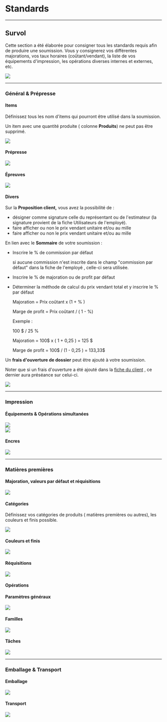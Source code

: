 # Standards

  

* * *

  

## Survol

Cette section a été élaborée pour consigner tous les standards requis afin de produire une soumission. Vous y consignerez vos différentes majorations, vos taux horaires (coûtant/vendant), la liste de vos équipements d'impression, les opérations diverses internes et externes, etc.

![](../../static/img/Parametres_Standards_1.png)
  

* * *

###   

### Général & Prépresse

####   

#### Items

Définissez tous les nom d'items qui pourront être utilisé dans la soumission.

Un item avec une quantité produite ( colonne **Produits**) ne peut pas être supprimé.

![](../../static/img/Parametres_Standards_2.png)

  

#### Prépresse

  

![](../../static/img/Parametres_Standards_3.png)

  
  

#### Épreuves

![](../../static/img/Parametres_Standards_4.png)

  
#### Divers

Sur la **Proposition client,** vous avez la possibilité de :

*   désigner comme signature celle du représentant ou de l'estimateur (la signature provient de la fiche Utilisateurs de l'employé).
*   faire afficher ou non le prix vendant unitaire et/ou au mille
*   faire afficher ou non le prix vendant unitaire et/ou au mille
    
En lien avec le **Sommaire** de votre soumission :

*   Inscrire le % de commission par défaut
    
    si aucune commission n'est inscrite dans le champ "commission par défaut" dans la fiche de l'employé , celle-ci sera utilisée.

*   Inscrire le % de majoration ou de profit par défaut

*   Déterminer la méthode de calcul du prix vendant total et y inscrire le % par défaut
    
    Majoration = Prix coûtant x (1 + % )
    
    Marge de profit = Prix coûtant / ( 1 - %)
    
      
    
    Exemple :
    
    100 $ / 25 %
    
    Majoration = 100$ x ( 1 + 0,25 ) = 125 $
    
    Marge de profit = 100$ / (1 - 0,25 ) = 133,33$
    
 
Un **frais d'ouverture de dossier** peut être ajouté à votre soumission.

Noter que si un frais d'ouverture a été ajouté dans la [fiche du client](https://app.clickup.com/9017115504/v/dc/8cqcgvg-21377/8cqcgvg-17277?block=block-e03bd967-dc48-4109-9e2e-dbb764001323) , ce dernier aura préséance sur celui-ci.

![](../../static/img/Parametres_Standards_5.png)  
  

  
  

* * *

### Impression

#### Équipements & Opérations simultanées

![](../../static/img/Parametres_Standards_7.png)  
![](../../static/img/Parametres_Standards_8.png) 

  
  

#### Encres

  ![](../../static/img/Parametres_Standards_9.png) 

 
  
  

* * *

### Matières premières

#### Majoration, valeurs par défaut et réquisitions

![](../../static/img/Parametres_Standards_10.png)  

  
  

#### Catégories

Définissez vos catégories de produits ( matières premières ou autres), les couleurs et finis possible.

  

![](../../static/img/Parametres_Standards_11.png) 

  
  
#### Couleurs et finis

![](../../static/img/Parametres_Standards_12.png) 

  

#### Réquisitions

![](../../static/img/Parametres_Standards_13.png) 

  

#### Opérations

#### Paramètres généraux

![](../../static/img/Parametres_Standards_14.png) 


#### Familles

![](../../static/img/Parametres_Standards_15.png) 

#### Tâches

![](../../static/img/Parametres_Standards_16.png) 

  


* * *

### Emballage & Transport

  

#### Emballage
![](../../static/img/Parametres_Standards_17.png) 

#### Transport

![](../../static/img/Parametres_Standards_18.png) 